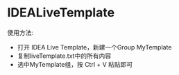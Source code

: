 # IDEALiveTemplate

使用方法:
* 打开 IDEA Live Template，新建一个Group MyTemplate
* 复制liveTemplate.txt中的所有内容
* 选中MyTemplate组，按 Ctrl + V 粘贴即可
